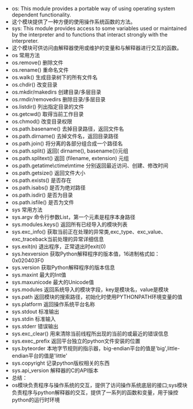 - os: This module provides a portable way of using operating system dependent functionality.
- 这个模块提供了一种方便的使用操作系统函数的方法。
- sys: This module provides access to some variables used or maintained by the interpreter and to functions that interact strongly with the interpreter.
- 这个模块可供访问由解释器使用或维护的变量和与解释器进行交互的函数。
- os 常用方法
- os.remove() 删除文件
- os.rename() 重命名文件
- os.walk() 生成目录树下的所有文件名
- os.chdir() 改变目录
- os.mkdir/makedirs 创建目录/多层目录
- os.rmdir/removedirs 删除目录/多层目录
- os.listdir() 列出指定目录的文件
- os.getcwd() 取得当前工作目录
- os.chmod() 改变目录权限
- os.path.basename() 去掉目录路径，返回文件名
- os.path.dirname() 去掉文件名，返回目录路径
- os.path.join() 将分离的各部分组合成一个路径名
- os.path.split() 返回( dirname(), basename())元组
- os.path.splitext() 返回 (filename, extension) 元组
- os.path.getatime\ctime\mtime 分别返回最近访问、创建、修改时间
- os.path.getsize() 返回文件大小
- os.path.exists() 是否存在
- os.path.isabs() 是否为绝对路径
- os.path.isdir() 是否为目录
- os.path.isfile() 是否为文件
- sys 常用方法
- sys.argv 命令行参数List，第一个元素是程序本身路径
- sys.modules.keys() 返回所有已经导入的模块列表
- sys.exc_info() 获取当前正在处理的异常类,exc_type、exc_value、exc_traceback当前处理的异常详细信息
- sys.exit(n) 退出程序，正常退出时exit(0)
- sys.hexversion 获取Python解释程序的版本值，16进制格式如：0x020403F0
- sys.version 获取Python解释程序的版本信息
- sys.maxint 最大的Int值
- sys.maxunicode 最大的Unicode值
- sys.modules 返回系统导入的模块字段，key是模块名，value是模块
- sys.path 返回模块的搜索路径，初始化时使用PYTHONPATH环境变量的值
- sys.platform 返回操作系统平台名称
- sys.stdout 标准输出
- sys.stdin 标准输入
- sys.stderr 错误输出
- sys.exc_clear() 用来清除当前线程所出现的当前的或最近的错误信息
- sys.exec_prefix 返回平台独立的python文件安装的位置
- sys.byteorder 本地字节规则的指示器，big-endian平台的值是'big',little-endian平台的值是'little'
- sys.copyright 记录python版权相关的东西
- sys.api_version 解释器的C的API版本
- 总结：
- os模块负责程序与操作系统的交互，提供了访问操作系统底层的接口;sys模块负责程序与python解释器的交互，提供了一系列的函数和变量，用于操控python的运行时环境
